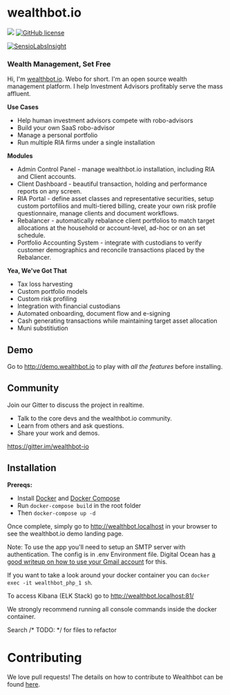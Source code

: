 wealthbot.io
===============

[![](https://www.codeshelter.co/static/badges/badge-flat.svg)](https://www.codeshelter.co/)
[![GitHub license](https://img.shields.io/github/license/mashape/apistatus.svg)]()

[![SensioLabsInsight](https://insight.sensiolabs.com/projects/881769ff-b0e8-43f0-b67f-e0915d7aee5f/big.png)](https://insight.sensiolabs.com/projects/881769ff-b0e8-43f0-b67f-e0915d7aee5f)

### Wealth Management, Set Free

Hi, I'm [wealthbot.io](http://wealthbot.io). Webo for short. I'm an open source wealth management platform. I help Investment Advisors profitably serve the mass affluent.

**Use Cases**

* Help human investment advisors compete with robo-advisors
* Build your own SaaS robo-advisor
* Manage a personal portfolio
* Run multiple RIA firms under a single installation

**Modules**

* Admin Control Panel - manage wealthbot.io installation, including RIA and Client accounts.
* Client Dashboard - beautiful transaction, holding and performance reports on any screen.
* RIA Portal - define asset classes and representative securities, setup custom portofilios and multi-tiered billing, create your own risk profile questionnaire,  manage clients and document workflows.
* Rebalancer - automatically rebalance client portfolios to match target allocations at the household or account-level, ad-hoc or on an set schedule.
* Portfolio Accounting System - integrate with custodians to verify customer demographics and reconcile transactions placed by the Rebalancer.

**Yea, We've Got That**

* Tax loss harvesting
* Custom portfolio models
* Custom risk profiling
* Integration with financial custodians
* Automated onboarding, document flow and e-signing
* Cash generating transactions while maintaining target asset allocation
* Muni substitiution

## Demo

Go to http://demo.wealthbot.io to play with *all the features* before installing.

## Community

Join our Gitter to discuss the project in realtime.
* Talk to the core devs and the wealthbot.io community.
* Learn from others and ask questions.
* Share your work and demos.

https://gitter.im/wealthbot-io

## Installation

**Prereqs:**
* Install [Docker](https://www.docker.com/) and [Docker Compose](https://docs.docker.com/compose/)
* Run `docker-compose build` in the root folder
* Then `docker-compose up -d`

Once complete, simply go to http://wealthbot.localhost in your browser to see the wealthbot.io demo landing page.

Note: To use the app you'll need to setup an SMTP server with authentication. The config is in .env Environment file. Digital Ocean has [a good writeup on how to use your Gmail account](https://symfony.com/doc/3.4/email/gmail.html) for this.

If you want to take a look around your docker container you can `docker exec -it wealthbot_php_1 sh`.

To access Kibana (ELK Stack) go to http://wealthbot.localhost:81/

We strongly recommend running all console commands inside the docker container.

Search /* TODO:<Symfony3> */ for files to refactor

# Contributing

We love pull requests! The details on how to contribute to Wealthbot can be found [here](docs/CONTRIBUTING.md).